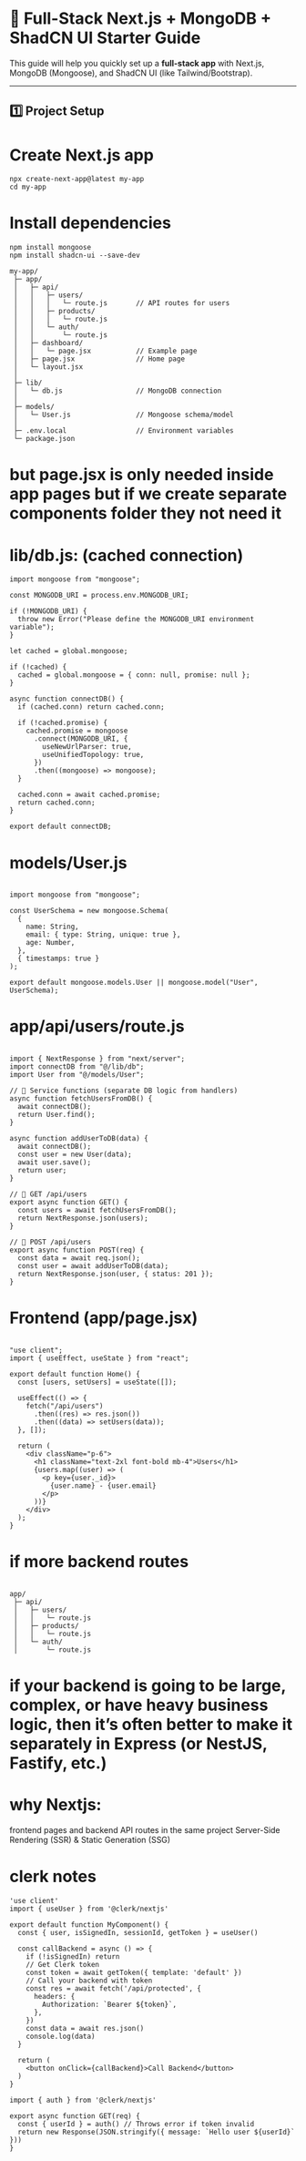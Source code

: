 # 🚀 Full-Stack Next.js + MongoDB + ShadCN UI Starter Guide

This guide will help you quickly set up a **full-stack app** with Next.js, MongoDB (Mongoose), and ShadCN UI (like Tailwind/Bootstrap).

---

## 1️⃣ Project Setup


# Create Next.js app
```
npx create-next-app@latest my-app
cd my-app

```
# Install dependencies

```
npm install mongoose
npm install shadcn-ui --save-dev

```

```
my-app/
 ├─ app/
 │   ├─ api/
 │   │   ├─ users/
 │   │   │   └─ route.js       // API routes for users
 │   │   ├─ products/
 │   │   │   └─ route.js
 │   │   └─ auth/
 │   │       └─ route.js
 │   ├─ dashboard/
 │   │   └─ page.jsx           // Example page
 │   ├─ page.jsx               // Home page
 │   └─ layout.jsx
 │
 ├─ lib/
 │   └─ db.js                  // MongoDB connection
 │
 ├─ models/
 │   └─ User.js                // Mongoose schema/model
 │
 ├─ .env.local                 // Environment variables
 └─ package.json

```

# but page.jsx is only needed inside app pages but if we create separate components folder they not need it


# lib/db.js: (cached connection)
```
import mongoose from "mongoose";

const MONGODB_URI = process.env.MONGODB_URI;

if (!MONGODB_URI) {
  throw new Error("Please define the MONGODB_URI environment variable");
}

let cached = global.mongoose;

if (!cached) {
  cached = global.mongoose = { conn: null, promise: null };
}

async function connectDB() {
  if (cached.conn) return cached.conn;

  if (!cached.promise) {
    cached.promise = mongoose
      .connect(MONGODB_URI, {
        useNewUrlParser: true,
        useUnifiedTopology: true,
      })
      .then((mongoose) => mongoose);
  }

  cached.conn = await cached.promise;
  return cached.conn;
}

export default connectDB;

```

# models/User.js

```

import mongoose from "mongoose";

const UserSchema = new mongoose.Schema(
  {
    name: String,
    email: { type: String, unique: true },
    age: Number,
  },
  { timestamps: true }
);

export default mongoose.models.User || mongoose.model("User", UserSchema);

```

# app/api/users/route.js

```

import { NextResponse } from "next/server";
import connectDB from "@/lib/db";
import User from "@/models/User";

// 📌 Service functions (separate DB logic from handlers)
async function fetchUsersFromDB() {
  await connectDB();
  return User.find();
}

async function addUserToDB(data) {
  await connectDB();
  const user = new User(data);
  await user.save();
  return user;
}

// 📌 GET /api/users
export async function GET() {
  const users = await fetchUsersFromDB();
  return NextResponse.json(users);
}

// 📌 POST /api/users
export async function POST(req) {
  const data = await req.json();
  const user = await addUserToDB(data);
  return NextResponse.json(user, { status: 201 });
}

```

# Frontend (app/page.jsx)

```

"use client";
import { useEffect, useState } from "react";

export default function Home() {
  const [users, setUsers] = useState([]);

  useEffect(() => {
    fetch("/api/users")
      .then((res) => res.json())
      .then((data) => setUsers(data));
  }, []);

  return (
    <div className="p-6">
      <h1 className="text-2xl font-bold mb-4">Users</h1>
      {users.map((user) => (
        <p key={user._id}>
          {user.name} - {user.email}
        </p>
      ))}
    </div>
  );
}

```

# if more backend routes

```

app/
 ├─ api/
 │   ├─ users/
 │   │   └─ route.js
 │   ├─ products/
 │   │   └─ route.js
 │   └─ auth/
 │       └─ route.js

```

# if your backend is going to be large, complex, or have heavy business logic, then it’s often better to make it separately in Express (or NestJS, Fastify, etc.)

# why Nextjs:

frontend pages and backend API routes in the same project
Server-Side Rendering (SSR) & Static Generation (SSG)

# clerk notes

```
'use client'
import { useUser } from '@clerk/nextjs'

export default function MyComponent() {
  const { user, isSignedIn, sessionId, getToken } = useUser()

  const callBackend = async () => {
    if (!isSignedIn) return
    // Get Clerk token
    const token = await getToken({ template: 'default' }) 
    // Call your backend with token
    const res = await fetch('/api/protected', {
      headers: {
        Authorization: `Bearer ${token}`,
      },
    })
    const data = await res.json()
    console.log(data)
  }

  return (
    <button onClick={callBackend}>Call Backend</button>
  )
}

```

```
import { auth } from '@clerk/nextjs'

export async function GET(req) {
  const { userId } = auth() // Throws error if token invalid
  return new Response(JSON.stringify({ message: `Hello user ${userId}` }))
}


```

```bash


